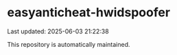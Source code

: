 # easyanticheat-hwidspoofer

Last updated: 2025-06-03 21:22:38

This repository is automatically maintained.
